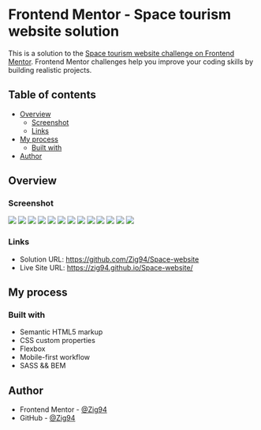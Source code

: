 # Frontend Mentor - Space tourism website solution

This is a solution to the [Space tourism website challenge on Frontend Mentor](https://www.frontendmentor.io/challenges/space-tourism-multipage-website-gRWj1URZ3). Frontend Mentor challenges help you improve your coding skills by building realistic projects. 

## Table of contents

- [Overview](#overview)
  - [Screenshot](#screenshot)
  - [Links](#links)
- [My process](#my-process)
  - [Built with](#built-with)
- [Author](#author)

## Overview
### Screenshot

![](./assets/screenshot/Screenshot_home.png)
![](./assets/screenshot/Screenshot_homeActive.png)
![](./assets/screenshot/Screenshot_crew.png)
![](./assets/screenshot/Screenshot_technology.png)
![](./assets/screenshot/iPhone%2012%20Pro-1686489713942.jpeg)
![](./assets/screenshot/iPad-1686488462660.jpeg)
![](./assets/screenshot/iPad-1686490832228.jpeg)
![](./assets/screenshot/iPad-1686490866061.jpeg)
![](./assets/screenshot/iPad-1686491607872.jpeg)
![](./assets/screenshot/Macbook%20Pro-1686490797130.jpeg)
![](./assets/screenshot/Macbook%20Pro-1686488457574.jpeg)
![](./assets/screenshot/Macbook%20Pro-1686490752543.jpeg)
![](./assets/screenshot/Macbook%20Pro-1686490770860.jpeg)


### Links

- Solution URL: https://github.com/Zig94/Space-website
- Live Site URL: https://zig94.github.io/Space-website/

## My process

### Built with

- Semantic HTML5 markup
- CSS custom properties
- Flexbox
- Mobile-first workflow
- SASS && BEM

## Author
- Frontend Mentor - [@Zig94](https://www.frontendmentor.io/profile/Zig94)
- GitHub          - [@Zig94](https://github.com/Zig94)

